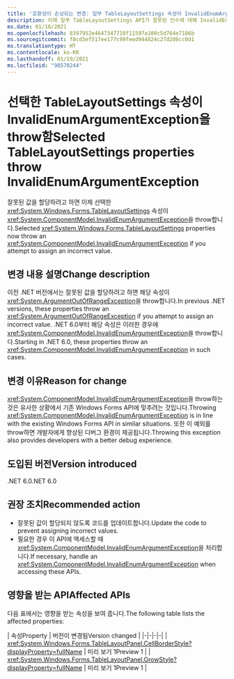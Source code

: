 ```yaml
---
title: '호환성이 손상되는 변경: 일부 TableLayoutSettings 속성이 InvalidEnumArgumentException을 throw함'
description: 이제 일부 TableLayoutSettings API가 잘못된 인수에 대해 InvalidEnumArgumentException을 throw하는 .NET 6.0의 호환성이 손상되는 변경에 대해 알아봅니다.
ms.date: 01/18/2021
ms.openlocfilehash: 8397952e4647347718f11597a100c5d764e7186b
ms.sourcegitcommit: f8cd3ef517ee177c99feed944824c27d208cc0d1
ms.translationtype: HT
ms.contentlocale: ko-KR
ms.lasthandoff: 01/19/2021
ms.locfileid: "98570244"
---
```

# <a name="selected-tablelayoutsettings-properties-throw-invalidenumargumentexception"></a><span data-ttu-id="0afeb-103">선택한 TableLayoutSettings 속성이 InvalidEnumArgumentException을 throw함</span><span class="sxs-lookup"><span data-stu-id="0afeb-103">Selected TableLayoutSettings properties throw InvalidEnumArgumentException</span></span>

<span data-ttu-id="0afeb-104">잘못된 값을 할당하려고 하면 이제 선택한 <xref:System.Windows.Forms.TableLayoutSettings> 속성이 <xref:System.ComponentModel.InvalidEnumArgumentException>을 throw합니다.</span><span class="sxs-lookup"><span data-stu-id="0afeb-104">Selected <xref:System.Windows.Forms.TableLayoutSettings> properties now throw an <xref:System.ComponentModel.InvalidEnumArgumentException> if you attempt to assign an incorrect value.</span></span>

## <a name="change-description"></a><span data-ttu-id="0afeb-105">변경 내용 설명</span><span class="sxs-lookup"><span data-stu-id="0afeb-105">Change description</span></span>

<span data-ttu-id="0afeb-106">이전 .NET 버전에서는 잘못된 값을 할당하려고 하면 해당 속성이 <xref:System.ArgumentOutOfRangeException>을 throw합니다.</span><span class="sxs-lookup"><span data-stu-id="0afeb-106">In previous .NET versions, these properties throw an <xref:System.ArgumentOutOfRangeException> if you attempt to assign an incorrect value.</span></span> <span data-ttu-id="0afeb-107">.NET 6.0부터 해당 속성은 이러한 경우에 <xref:System.ComponentModel.InvalidEnumArgumentException>을 throw합니다.</span><span class="sxs-lookup"><span data-stu-id="0afeb-107">Starting in .NET 6.0, these properties throw an <xref:System.ComponentModel.InvalidEnumArgumentException> in such cases.</span></span>

## <a name="reason-for-change"></a><span data-ttu-id="0afeb-108">변경 이유</span><span class="sxs-lookup"><span data-stu-id="0afeb-108">Reason for change</span></span>

<span data-ttu-id="0afeb-109"><xref:System.ComponentModel.InvalidEnumArgumentException>을 throw하는 것은 유사한 상황에서 기존 Windows Forms API에 맞추려는 것입니다.</span><span class="sxs-lookup"><span data-stu-id="0afeb-109">Throwing <xref:System.ComponentModel.InvalidEnumArgumentException> is in line with the existing Windows Forms API in similar situations.</span></span> <span data-ttu-id="0afeb-110">또한 이 예외를 throw하면 개발자에게 향상된 디버그 환경이 제공됩니다.</span><span class="sxs-lookup"><span data-stu-id="0afeb-110">Throwing this exception also provides developers with a better debug experience.</span></span>

## <a name="version-introduced"></a><span data-ttu-id="0afeb-111">도입된 버전</span><span class="sxs-lookup"><span data-stu-id="0afeb-111">Version introduced</span></span>

<span data-ttu-id="0afeb-112">.NET 6.0</span><span class="sxs-lookup"><span data-stu-id="0afeb-112">.NET 6.0</span></span>

## <a name="recommended-action"></a><span data-ttu-id="0afeb-113">권장 조치</span><span class="sxs-lookup"><span data-stu-id="0afeb-113">Recommended action</span></span>

- <span data-ttu-id="0afeb-114">잘못된 값이 할당되지 않도록 코드를 업데이트합니다.</span><span class="sxs-lookup"><span data-stu-id="0afeb-114">Update the code to prevent assigning incorrect values.</span></span>
- <span data-ttu-id="0afeb-115">필요한 경우 이 API에 액세스할 때 <xref:System.ComponentModel.InvalidEnumArgumentException>을 처리합니다.</span><span class="sxs-lookup"><span data-stu-id="0afeb-115">If necessary, handle an <xref:System.ComponentModel.InvalidEnumArgumentException> when accessing these APIs.</span></span>

## <a name="affected-apis"></a><span data-ttu-id="0afeb-116">영향을 받는 API</span><span class="sxs-lookup"><span data-stu-id="0afeb-116">Affected APIs</span></span>

<span data-ttu-id="0afeb-117">다음 표에서는 영향을 받는 속성을 보여 줍니다.</span><span class="sxs-lookup"><span data-stu-id="0afeb-117">The following table lists the affected properties:</span></span>

| <span data-ttu-id="0afeb-118">속성</span><span class="sxs-lookup"><span data-stu-id="0afeb-118">Property</span></span> | <span data-ttu-id="0afeb-119">버전이 변경됨</span><span class="sxs-lookup"><span data-stu-id="0afeb-119">Version changed</span></span> |
|-|-|-|-|
| <xref:System.Windows.Forms.TableLayoutPanel.CellBorderStyle?displayProperty=fullName> | <span data-ttu-id="0afeb-120">미리 보기 1</span><span class="sxs-lookup"><span data-stu-id="0afeb-120">Preview 1</span></span> |
| <xref:System.Windows.Forms.TableLayoutPanel.GrowStyle?displayProperty=fullName> | <span data-ttu-id="0afeb-121">미리 보기 1</span><span class="sxs-lookup"><span data-stu-id="0afeb-121">Preview 1</span></span> |

<!--

### Affected APIs

- `P:System.Windows.Forms.TableLayoutPanel.CellBorderStyle`
- `P:System.Windows.Forms.TableLayoutPanel.GrowStyle`

### Category

Windows Forms

-->
